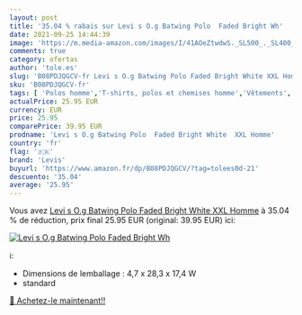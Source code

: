 ```yaml
---
layout: post
title: '35.04 % rabais sur Levi s O.g Batwing Polo  Faded Bright Wh'
date: 2021-09-25 14:44:39
image: 'https://m.media-amazon.com/images/I/41AOeZtwdwS._SL500_._SL400_.jpg'
comments: true
category: ofertas
author: 'tole.es'
slug: 'B08PDJQGCV-fr Levi s O.g Batwing Polo Faded Bright White XXL Homme'
sku: 'B08PDJQGCV-fr'
tags: [ 'Polos homme','T-shirts, polos et chemises homme','Vêtements','Vêtements homme','levis', ]
actualPrice: 25.95 EUR
currency: EUR
price: 25.95
comparePrice: 39.95 EUR
prodname: 'Levi s O.g Batwing Polo  Faded Bright White  XXL Homme'
country: 'fr'
flag: '🇫🇷'
brand: 'Levis'
buyurl: 'https://www.amazon.fr/dp/B08PDJQGCV/?tag=tolees0d-21'
descuento: '35.04'
average: '25.95'
---
```


Vous avez [Levi s O.g Batwing Polo  Faded Bright White  XXL Homme](https://www.amazon.fr/dp/B08PDJQGCV/?tag=tolees0d-21)  à  35.04 % de réduction, prix final  25.95 EUR (original: 39.95 EUR) ici:

[![Levi s O.g Batwing Polo  Faded Bright Wh](https://m.media-amazon.com/images/I/41AOeZtwdwS._SL500_._SL400_.jpg)](https://www.amazon.fr/dp/B08PDJQGCV/?tag=tolees0d-21)

ℹ️:

- Dimensions de lemballage : 4,7 x 28,3 x 17,4 W
- standard

[🛒 Achetez-le maintenant!!](https://www.amazon.fr/dp/B08PDJQGCV/?tag=tolees0d-21)
